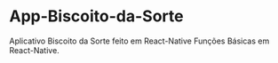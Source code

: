 # App-Biscoito-da-Sorte

Aplicativo Biscoito da Sorte feito em React-Native 
Funções Básicas em React-Native.
